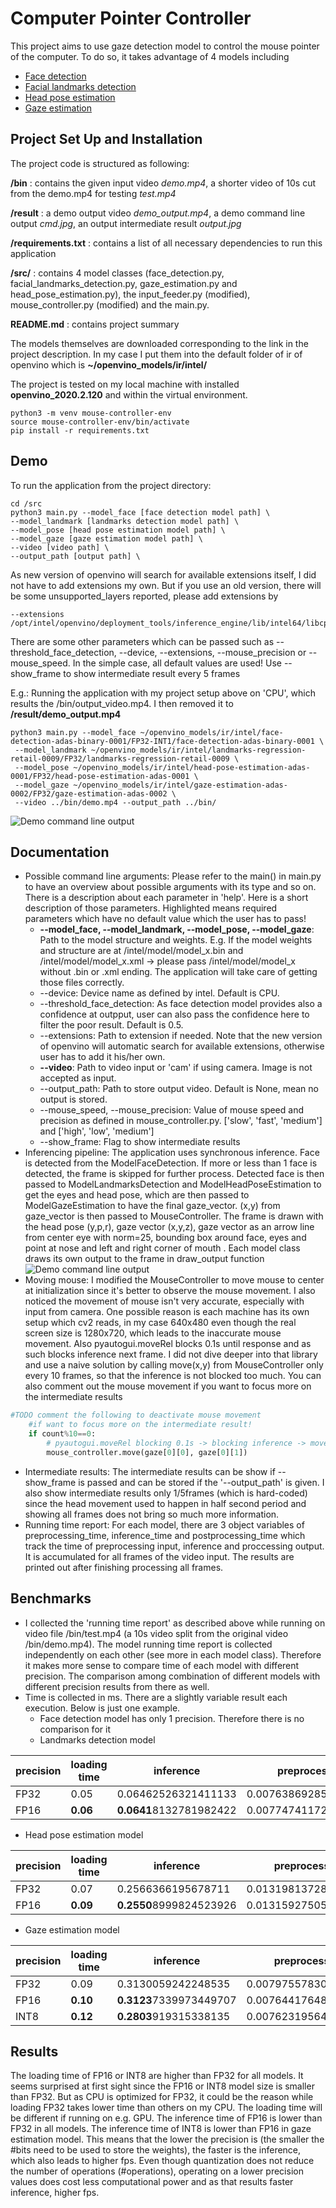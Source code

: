 # Computer Pointer Controller

This project aims to use gaze detection model to control the mouse pointer of the computer. To do so, it takes advantage of 4 models including
  * [Face detection](https://docs.openvinotoolkit.org/latest/_models_intel_face_detection_adas_binary_0001_description_face_detection_adas_binary_0001.html)
  * [Facial landmarks detection](https://docs.openvinotoolkit.org/latest/_models_intel_landmarks_regression_retail_0009_description_landmarks_regression_retail_0009.html)
  * [Head pose estimation](https://docs.openvinotoolkit.org/latest/_models_intel_head_pose_estimation_adas_0001_description_head_pose_estimation_adas_0001.html )
  * [Gaze estimation](https://docs.openvinotoolkit.org/latest/_models_intel_gaze_estimation_adas_0002_description_gaze_estimation_adas_0002.html )


## Project Set Up and Installation

The project code is structured as following:

**/bin** : contains the given input video *demo.mp4*, a shorter video of 10s cut from the demo.mp4 for testing *test.mp4*

**/result** : a demo output video *demo_output.mp4*, a demo command line output *cmd.jpg*, an output intermediate result *output.jpg*

**/requirements.txt** : contains a list of all necessary dependencies to run this application

**/src/** : contains 4 model classes (face_detection.py, facial_landmarks_detection.py, gaze_estimation.py and head_pose_estimation.py), the input_feeder.py (modified), mouse_controller.py (modified) and the main.py.

**README.md** : contains project summary

The models themselves are downloaded corresponding to the link in the project description. In my case I put them into the default folder of ir of openvino which is **~/openvino_models/ir/intel/**

The project is tested on my local machine with installed **openvino_2020.2.120** and within the virtual environment.

```console
python3 -m venv mouse-controller-env
source mouse-controller-env/bin/activate
pip install -r requirements.txt
```

## Demo
To run the application from the project directory:
```console
cd /src
python3 main.py --model_face [face detection model path] \
--model_landmark [landmarks detection model path] \
--model_pose [head pose estimation model path] \
--model_gaze [gaze estimation model path] \
--video [video path] \
--output_path [output path] \
```
As new version of openvino will search for available extensions itself, I did not have to add extensions my own. But if you use an old version, there will be some unsupported_layers reported, please add extensions by
```console
--extensions /opt/intel/openvino/deployment_tools/inference_engine/lib/intel64/libcpu_extension_sse4.so
```

There are some other parameters which can be passed such as --threshold_face_detection, --device,  --extensions, --mouse_precision or --mouse_speed. In the simple case, all default values are used! Use --show_frame to show intermediate result every 5 frames

E.g.: Running the application with my project setup above on 'CPU', which results the /bin/output_video.mp4. I then removed it to  **/result/demo_output.mp4**
```console
python3 main.py --model_face ~/openvino_models/ir/intel/face-detection-adas-binary-0001/FP32-INT1/face-detection-adas-binary-0001 \
 --model_landmark ~/openvino_models/ir/intel/landmarks-regression-retail-0009/FP32/landmarks-regression-retail-0009 \
 --model_pose ~/openvino_models/ir/intel/head-pose-estimation-adas-0001/FP32/head-pose-estimation-adas-0001 \
 --model_gaze ~/openvino_models/ir/intel/gaze-estimation-adas-0002/FP32/gaze-estimation-adas-0002 \
 --video ../bin/demo.mp4 --output_path ../bin/
```

![Demo command line output](./result/cmd.jpg)

## Documentation

  * Possible command line arguments: Please refer to the main() in main.py to have an overview about possible arguments with its type and so on. There is a description about each parameter in 'help'. Here is a short description of those parameters. Highlighted means required parameters which have no default value which the user has to pass!
      * **--model_face, --model_landmark, --model_pose, --model_gaze**: Path to the model structure and weights. E.g. If the model weights and structure are at /intel/model/model_x.bin and /intel/model/model_x.xml -> please pass /intel/model/model_x without .bin or .xml ending. The application will take care of getting those files correctly.
      * --device: Device name as defined by intel. Default is CPU.
      * --threshold_face_detection: As face detection model provides also a confidence at outpput, user can also pass the confidence here to filter the poor result. Default is 0.5.
      * --extensions: Path to extension if needed. Note that the new version of openvino will automatic search for available extensions, otherwise user has to add it his/her own.
      * **--video**: Path to video input or 'cam' if using camera. Image is not accepted as input.
      * --output_path: Path to store output video. Default is None, mean no output is stored.
      * --mouse_speed, --mouse_precision: Value of mouse speed and precision as defined in mouse_controller.py. ['slow', 'fast', 'medium'] and ['high', 'low', 'medium']
      * --show_frame: Flag to show intermediate results
  * Inferencing pipeline: The application uses synchronous inference. Face is detected from the ModelFaceDetection. If more or less than 1 face is detected, the frame is skipped for further process. Detected face is then passed to ModelLandmarksDetection and ModelHeadPoseEstimation to get the eyes and head pose, which are then passed to ModelGazeEstimation to have the final gaze_vector. (x,y) from gaze_vector is then passed to MouseController. The frame is drawn with the head pose (y,p,r), gaze vector (x,y,z), gaze vector as an arrow line from center eye with norm=25, bounding box around face, eyes and point at nose and left and right corner of mouth . Each model class draws its own output to the frame in draw_output function
  ![Demo command line output](./result/output.jpg)
  * Moving mouse: I modified the MouseController to move mouse to center at initialization since it's better to observe the mouse movement. I also noticed the movement of mouse isn't very accurate, especially with input from camera. One possible reason is each machine has its own setup which cv2 reads, in my case 640x480 even though the real screen size is 1280x720, which leads to the inaccurate mouse movement. Also pyautogui.moveRel blocks 0.1s until response and as such blocks inference next frame. I did not dive deeper into that library and use a naive solution by calling move(x,y) from MouseController only every 10 frames, so that the inference is not blocked too much. You can also comment out the mouse movement if you want to focus more on the intermediate results
  ```python
  #TODO comment the following to deactivate mouse movement
      #if want to focus more on the intermediate result!
      if count%10==0:
          # pyautogui.moveRel blocking 0.1s -> blocking inference -> move only every 10 frames
          mouse_controller.move(gaze[0][0], gaze[0][1])
  ```
  * Intermediate results: The intermediate results can be show if --show_frame is passed and can be stored if the '--output_path' is given. I also show intermediate results only 1/5frames (which is hard-coded) since the head movement used to happen in half second period and showing all frames does not bring so much more information.
  * Running time report: For each model, there are 3 object variables of preprocessing_time, inference_time and postprocessing_time which track the time of preprocessing input, inference and proccessing output. It is accumulated for all frames of the video input. The results are printed out after finishing processing all frames.

## Benchmarks
* I collected the 'running time report' as described above while running on video file /bin/test.mp4 (a 10s video split from the original video /bin/demo.mp4). The model running time report is collected independently on each other (see more in each model class). Therefore it makes more sense to compare time of each model with different precision. The comparison among combination of different models with different precision results from there as well.
* Time is collected in ms. There are a slightly variable result each execution. Below is just one example.
  * Face detection model has only 1 precision. Therefore there is no comparison for it
  * Landmarks detection model

|precision | loading time | inference | preprocessing | postprocessing |
| --- | --- | --- | --- | --- |
|FP32 |0.05 | 0.06462526321411133|0.007638692855834961 |0.009402036666870117 |
|FP16 |**0.06** | **0.0641**8132781982422 |0.0077474117279052734|0.009356498718261719 |

  * Head pose estimation model

|precision | loading time | inference | preprocessing | postprocessing |
| --- | --- | --- | --- | --- |
|FP32 |0.07 |0.2566366195678711|0.013198137283325195|0.0461122989654541|
|FP16 |**0.09**| **0.2550**8999824523926 |0.01315927505493164| 0.04545283317565918 |

  * Gaze estimation model

|precision | loading time | inference | preprocessing | postprocessing |
| --- | --- | --- | --- | --- |
|FP32 |0.09 |0.3130059242248535|0.007975578308105469|0.022005796432495117|
|FP16 |**0.10**| **0.3123**7339973449707|0.007644176483154297|0.022309064865112305  
|INT8 |**0.12**|**0.2803**919315338135 |0.007623195648193359| 0.02169322967529297 |    

## Results

The loading time of FP16 or INT8 are higher than FP32 for all models. It seems surprised at first sight since the FP16 or INT8 model size is smaller than FP32. But as CPU is optimized for FP32, it could be the reason while loading FP32 takes lower time than others on my CPU. The loading time will be different if running on e.g. GPU. The inference time of FP16 is lower than FP32 in all models. The inference time of INT8 is lower than FP16 in gaze estimation model. This means that the lower the precision is (the smaller the #bits need to be used to store the weights), the faster is the inference, which also leads to higher fps. Even though quantization does not reduce the number of operations (#operations), operating on a lower precision values does cost less computational power and as that results faster inference, higher fps.
